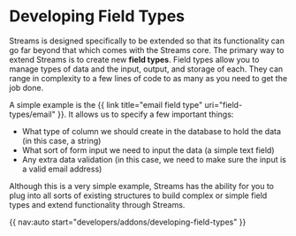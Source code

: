 # Developing Field Types

Streams is designed specifically to be extended so that its functionality can go far beyond that which comes with the Streams core. The primary way to extend Streams is to create new <strong>field types</strong>. Field types allow you to manage types of data and the input, output, and storage of each. They can range in complexity to a few lines of code to as many as you need to get the job done.

A simple example is the {{ link title="email field type" uri="field-types/email" }}. It allows us to specify a few important things:

* What type of column we should create in the database to hold the data (in this case, a string)
* What sort of form input we need to input the data (a simple text field)
* Any extra data validation (in this case, we need to make sure the input is a valid email address)

Although this is a very simple example, Streams has the ability for you to plug into all sorts of existing structures to build complex or simple field types and extend functionality through Streams.

{{ nav:auto start="developers/addons/developing-field-types" }}